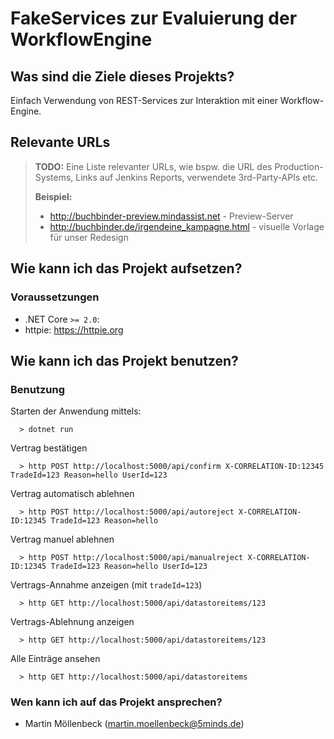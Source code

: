 # FakeServices zur Evaluierung der WorkflowEngine

## Was sind die Ziele dieses Projekts?

Einfach Verwendung von REST-Services zur Interaktion mit einer Workflow-Engine.

## Relevante URLs

> **TODO:** Eine Liste relevanter URLs, wie bspw. die URL des Production-Systems, Links auf Jenkins Reports, verwendete 3rd-Party-APIs etc.
>
> **Beispiel:**
>
> *   http://buchbinder-preview.mindassist.net - Preview-Server
> *   http://buchbinder.de/irgendeine_kampagne.html - visuelle Vorlage für unser Redesign

## Wie kann ich das Projekt aufsetzen?

### Voraussetzungen

*   .NET Core `>= 2.0`:
*   httpie: https://httpie.org

## Wie kann ich das Projekt benutzen?

### Benutzung

Starten der Anwendung mittels:

```shell
  > dotnet run
```

Vertrag bestätigen

```shell
  > http POST http://localhost:5000/api/confirm X-CORRELATION-ID:12345 TradeId=123 Reason=hello UserId=123
```

Vertrag automatisch ablehnen

```shell
  > http POST http://localhost:5000/api/autoreject X-CORRELATION-ID:12345 TradeId=123 Reason=hello
```

Vertrag manuel ablehnen

```shell
  > http POST http://localhost:5000/api/manualreject X-CORRELATION-ID:12345 TradeId=123 Reason=hello UserId=123
```

Vertrags-Annahme anzeigen (mit `tradeId=123`)

```shell
  > http GET http://localhost:5000/api/datastoreitems/123
```

Vertrags-Ablehnung anzeigen

```shell
  > http GET http://localhost:5000/api/datastoreitems/123
```

Alle Einträge ansehen

```shell
  > http GET http://localhost:5000/api/datastoreitems
```

### Wen kann ich auf das Projekt ansprechen?

*   Martin Möllenbeck (martin.moellenbeck@5minds.de)
